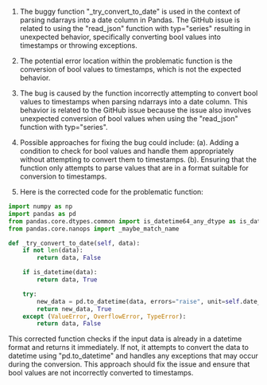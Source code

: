 1. The buggy function "_try_convert_to_date" is used in the context of parsing ndarrays into a date column in Pandas. The GitHub issue is related to using the "read_json" function with typ="series" resulting in unexpected behavior, specifically converting bool values into timestamps or throwing exceptions.

2. The potential error location within the problematic function is the conversion of bool values to timestamps, which is not the expected behavior.

3. The bug is caused by the function incorrectly attempting to convert bool values to timestamps when parsing ndarrays into a date column. This behavior is related to the GitHub issue because the issue also involves unexpected conversion of bool values when using the "read_json" function with typ="series".

4. Possible approaches for fixing the bug could include:
   (a). Adding a condition to check for bool values and handle them appropriately without attempting to convert them to timestamps.
   (b). Ensuring that the function only attempts to parse values that are in a format suitable for conversion to timestamps.

5. Here is the corrected code for the problematic function:

```python
import numpy as np
import pandas as pd
from pandas.core.dtypes.common import is_datetime64_any_dtype as is_datetime
from pandas.core.nanops import _maybe_match_name

def _try_convert_to_date(self, data):
    if not len(data):
        return data, False

    if is_datetime(data):
        return data, True

    try:
        new_data = pd.to_datetime(data, errors="raise", unit=self.date_unit)
        return new_data, True
    except (ValueError, OverflowError, TypeError):
        return data, False
```

This corrected function checks if the input data is already in a datetime format and returns it immediately. If not, it attempts to convert the data to datetime using "pd.to_datetime" and handles any exceptions that may occur during the conversion. This approach should fix the issue and ensure that bool values are not incorrectly converted to timestamps.